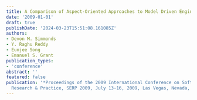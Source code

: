 ```yaml
---
title: A Comparison of Aspect-Oriented Approaches to Model Driven Engineering
date: '2009-01-01'
draft: true
publishDate: '2024-03-23T15:51:08.161085Z'
authors:
- Devon M. Simmonds
- Y. Raghu Reddy
- Eunjee Song
- Emanuel S. Grant
publication_types:
- 'conference'
abstract: ''
featured: false
publication: '*Proceedings of the 2009 International Conference on Software Engineering
  Research & Practice, SERP 2009, July 13-16, 2009, Las Vegas, Nevada, USA, 2 Volumes*'
---
```



